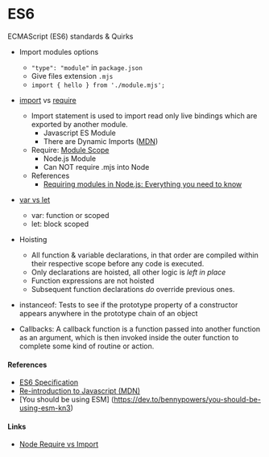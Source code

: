 # ES6
ECMAScript (ES6) standards & Quirks

- Import modules options
  - ```"type": "module"``` in ```package.json ```
  - Give files extension ```.mjs```
  - ```import { hello } from './module.mjs';```

- [import](https://developer.mozilla.org/en-US/docs/Web/JavaScript/Reference/Statements/import) vs [require](https://nodejs.org/api/modules.html)
  - Import statement is used to import read only live bindings which are exported by another module.
    - Javascript ES Module
    - There are Dynamic Imports ([MDN](https://developer.mozilla.org/en-US/docs/Web/JavaScript/Reference/Statements/import))
  - Require: [Module Scope](https://nodejs.org/api/modules.html)
    - Node.js Module
    - Can NOT require .mjs into Node
  - References
    - [Requiring modules in Node.js: Everything you need to know](https://www.freecodecamp.org/news/requiring-modules-in-node-js-everything-you-need-to-know-e7fbd119be8/)

- [var vs let](https://www.geeksforgeeks.org/difference-between-var-and-let-in-javascript/)
  - var: function or scoped
  - let: block scoped

- Hoisting
  - All function & variable declarations, in that order are compiled within their respective scope before any code is executed.
  - Only declarations are hoisted, all other logic is *left in place*
  - Function expressions are not hoisted
  - Subsequent function declarations *do* override previous ones.

- instanceof: Tests to see if the prototype property of a constructor appears anywhere in the prototype chain of an object

- Callbacks: A callback function is a function passed into another function as an argument, which is then invoked inside the outer function to complete some kind of routine or action.

#### References
- [ES6 Specification](https://262.ecma-international.org/6.0/)
- [Re-introduction to Javascript (MDN)](https://developer.mozilla.org/en-US/docs/Web/JavaScript/A_re-introduction_to_JavaScript)
- [You should be using ESM] (https://dev.to/bennypowers/you-should-be-using-esm-kn3)

#### Links
- [Node Require vs Import](./Require_VS_Import.md)
